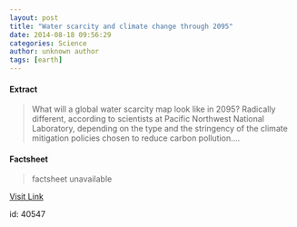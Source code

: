 ```yaml
---
layout: post
title: "Water scarcity and climate change through 2095"
date: 2014-08-18 09:56:29
categories: Science
author: unknown author
tags: [earth]
---
```



#### Extract
>What will a global water scarcity map look like in 2095? Radically different, according to scientists at Pacific Northwest National Laboratory, depending on the type and the stringency of the climate mitigation policies chosen to reduce carbon pollution....

#### Factsheet
>factsheet unavailable

[Visit Link](http://phys.org/news327560165.html)

id:   40547
